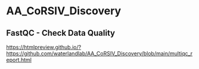# AA_CoRSIV_Discovery


## FastQC - Check Data Quality
https://htmlpreview.github.io/?https://github.com/waterlandlab/AA_CoRSIV_Discovery/blob/main/multiqc_report.html

